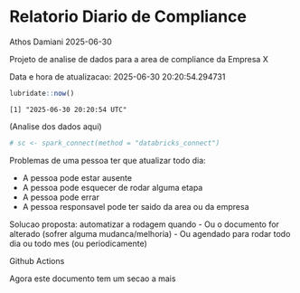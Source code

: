 # Relatorio Diario de Compliance
Athos Damiani
2025-06-30

Projeto de analise de dados para a area de compliance da Empresa X

Data e hora de atualizacao: 2025-06-30 20:20:54.294731

``` r
lubridate::now()
```

    [1] "2025-06-30 20:20:54 UTC"

(Analise dos dados aqui)

``` r
# sc <- spark_connect(method = "databricks_connect")
```

Problemas de uma pessoa ter que atualizar todo dia:

-   A pessoa pode estar ausente
-   A pessoa pode esquecer de rodar alguma etapa
-   A pessoa pode errar
-   A pessoa responsavel pode ter saido da area ou da empresa

Solucao proposta: automatizar a rodagem quando - Ou o documento for
alterado (sofrer alguma mudanca/melhoria) - Ou agendado para rodar todo
dia ou todo mes (ou periodicamente)

Github Actions

Agora este documento tem um secao a mais
